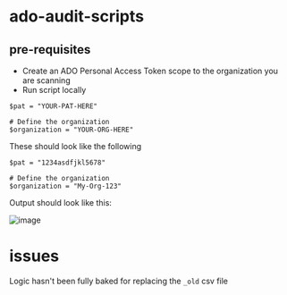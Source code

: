 # ado-audit-scripts

## pre-requisites

- Create an ADO Personal Access Token scope to the organization you are scanning
- Run script locally

```
$pat = "YOUR-PAT-HERE"

# Define the organization
$organization = "YOUR-ORG-HERE"
```

These should look like the following

```
$pat = "1234asdfjkl5678"

# Define the organization
$organization = "My-Org-123"
```

Output should look like this:

![image](https://github.com/ms-mfg-community/ado-audit-scripts/assets/78826051/7c197917-ea54-42a6-a4f7-a87e4c824baf)


# issues

Logic hasn't been fully baked for replacing the ```_old``` csv file
